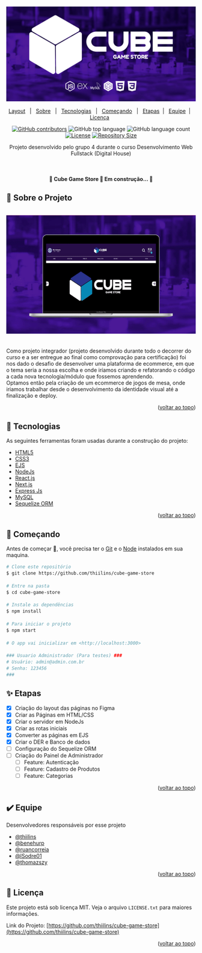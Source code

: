 <div id="top">

</div>

<!-- PROJECT LOGO -->
<br />
<div align="center">
  <a href="https://github.com/thiilins/cube-game-store">
    <img src="./.github/logo.jpg" alt="Logo">
  </a>
<p align="center" target="_blank">
    <a href="https://tgpro.site/cube_layout">Layout</a> &#xa0; | &#xa0;
    <a href="#dart-sobre">Sobre</a> &#xa0; | &#xa0;
  <a href="#rocket-tecnologias">Tecnologias</a> &#xa0; | &#xa0;
  <a href="#checkered_flag-começando">Começando</a> &#xa0;  | &#xa0; 
  <a href="#sparkles-etapas">Etapas</a> &#xa0;| &#xa0;
  <a href="#heavy_check_mark-equipe">Equipe</a> &#xa0;| &#xa0;
  <a href="#memo-licença">Licença</a> &#xa0 
</p>

[![GitHub contributors](https://img.shields.io/github/contributors/thiilins/cube-game-store?color=280E4D&style=for-the-badge)](https://github.com/thiilins/cube-game-store/graphs/contributors)
![GitHub top language](https://img.shields.io/github/languages/top/thiilins/cube-game-store?color=280E4D&style=for-the-badge)
![GitHub language count](https://img.shields.io/github/languages/count/thiilins/cube-game-store?color=280E4D&style=for-the-badge)
[![License](https://img.shields.io/github/license/thiilins/cube-game-store?color=280E4D&style=for-the-badge)](https://github.com/thiilins/cube-game-store/blob/main/LICENSE)
[![Repository Size](https://img.shields.io/github/repo-size/thiilins/cube-game-store?style=for-the-badge&color=280E4D)](https://img.shields.io/github/repo-size/thiilins/cube-game-store?style=for-the-badge&color=ef5350)

  <p align="center">
    Projeto desenvolvido pelo grupo 4 durante o curso Desenvolvimento Web Fullstack  (Digital House)
    <br />
    <!-- <a href="https://github.com/thiilins/cube-game-store"><strong>Explore the docs »</strong></a> -->
    
  </p>
</div>

<br>

<h4 align="center"> 
	🚧  <strong>Cube Game Store 🚀 Em construção...  </strong>🚧
</h4>

## :dart: Sobre o Projeto

<br>
<div align="center">
<img  src="./.github/preview.gif" alt="Logo">
</div>
<br>
<br>
Como projeto integrador (projeto desenvolvido durante todo o decorrer do curso e a ser entregue ao final como comprovação para certificação) foi nos dado o desafio de desenvolver uma plataforma de ecommerce, em que o tema seria a nossa escolha e onde iríamos criando e refatorando o código a cada nova tecnologia/módulo que fossemos aprendendo.
<br>
Optamos então pela criação de um ecommerce de jogos de mesa, onde iriamos trabalhar desde o desenvolvimento da identidade visual até a finalização e deploy.

<p align="right">(<a href="#top">voltar ao topo</a>)</p>

## :rocket: Tecnologias

As seguintes ferramentas foram usadas durante a construção do projeto:
&#xa0;

- [HTML5]()
- [CSS3]()
- [EJS]()
- [NodeJs](https://nodejs.org/en/)
- [React.js](https://reactjs.org/)
- [Next.js](https://nextjs.org/)
- [Express Js](https://expressjs.com/)
- [MySQL](https://www.mysql.com)
- [Sequelize ORM](https://sequelize.org)

<p align="right">(<a href="#top">voltar ao topo</a>)</p>

## :checkered_flag: Começando

Antes de começar :checkered_flag:, você precisa ter o [Git](https://git-scm.com) e o [Node](https://nodejs.org/en/) instalados em sua maquina.

```bash
# Clone este repositório
$ git clone https://github.com/thiilins/cube-game-store

# Entre na pasta
$ cd cube-game-store

# Instale as dependências
$ npm install

# Para iniciar o projeto
$ npm start

# O app vai inicializar em <http://localhost:3000>

### Usuario Administrador (Para testes) ###
# Usuário: admin@admin.com.br
# Senha: 123456
###
```

## :sparkles: Etapas

- [x] Criação do layout das páginas no Figma
- [x] Criar as Páginas em HTML/CSS
- [x] Criar o servidor em NodeJs
- [x] Criar as rotas iniciais
- [x] Converter as páginas em EJS
- [x] Criar o DER e Banco de dados
- [ ] Configuração do Sequelize ORM
- [ ] Criação do Painel de Administrador
  - [ ] Feature: Autenticação
  - [ ] Feature: Cadastro de Produtos
  - [ ] Feature: Categorias

<p align="right">(<a href="#top">voltar ao topo</a>)</p>

## :heavy_check_mark: Equipe

Desenvolvedores responsáveis por esse projeto

- [@thiilins](https://github.com/thiilins)
- [@benehurp](https://github.com/benehurp)
- [@ruancorreia](https://github.com/ruancorreia)
- [@lSodre01](https://github.com/lSodre01)
- [@thomazszy](https://github.com/thomazszy)

<p align="right">(<a href="#top">voltar ao topo</a>)</p>

<!-- LICENSE -->

## :memo: Licença

Este projeto está sob licença MIT. Veja o arquivo `LICENSE.txt` para maiores informações.

Link do Projeto: [https://github.com/thiilins/cube-game-store](https://github.com/thiilins/cube-game-store)

<p align="right">(<a href="#top">voltar ao topo</a>)</p>
